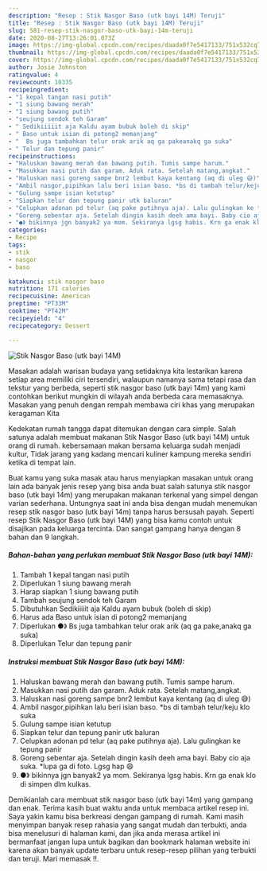 ```yaml
---
description: "Resep : Stik Nasgor Baso (utk bayi 14M) Teruji"
title: "Resep : Stik Nasgor Baso (utk bayi 14M) Teruji"
slug: 581-resep-stik-nasgor-baso-utk-bayi-14m-teruji
date: 2020-08-27T13:26:01.073Z
image: https://img-global.cpcdn.com/recipes/daada0f7e5417133/751x532cq70/stik-nasgor-baso-utk-bayi-14m-foto-resep-utama.jpg
thumbnail: https://img-global.cpcdn.com/recipes/daada0f7e5417133/751x532cq70/stik-nasgor-baso-utk-bayi-14m-foto-resep-utama.jpg
cover: https://img-global.cpcdn.com/recipes/daada0f7e5417133/751x532cq70/stik-nasgor-baso-utk-bayi-14m-foto-resep-utama.jpg
author: Josie Johnston
ratingvalue: 4
reviewcount: 10335
recipeingredient:
- "1 kepal tangan nasi putih"
- "1 siung bawang merah"
- "1 siung bawang putih"
- "seujung sendok teh Garam"
- " Sedikiiiiit aja Kaldu ayam bubuk boleh di skip"
- " Baso untuk isian di potong2 memanjang"
- "  Bs juga tambahkan telur orak arik aq ga pakeanakq ga suka"
- " Telur dan tepung panir"
recipeinstructions:
- "Haluskan bawang merah dan bawang putih. Tumis sampe harum."
- "Masukkan nasi putih dan garam. Aduk rata. Setelah matang,angkat."
- "Haluskan nasi goreng sampe bnr2 lembut kaya kentang (aq di uleg 😅)"
- "Ambil nasgor,pipihkan lalu beri isian baso. *bs di tambah telur/keju klo suka"
- "Gulung sampe isian ketutup"
- "Siapkan telur dan tepung panir utk baluran"
- "Celupkan adonan pd telur (aq pake putihnya aja). Lalu gulingkan ke tepung panir"
- "Goreng sebentar aja. Setelah dingin kasih deeh ama bayi. Baby cio aja suka. *lupa ga di foto. Lgsg hap 😄"
- "●》 bikinnya jgn banyak2 ya mom. Sekiranya lgsg habis. Krn ga enak klo di simpen dlm kulkas."
categories:
- Recipe
tags:
- stik
- nasgor
- baso

katakunci: stik nasgor baso 
nutrition: 171 calories
recipecuisine: American
preptime: "PT33M"
cooktime: "PT42M"
recipeyield: "4"
recipecategory: Dessert

---
```



![Stik Nasgor Baso (utk bayi 14M)](https://img-global.cpcdn.com/recipes/daada0f7e5417133/751x532cq70/stik-nasgor-baso-utk-bayi-14m-foto-resep-utama.jpg)

Masakan adalah warisan budaya yang setidaknya kita lestarikan karena setiap area memiliki ciri tersendiri, walaupun namanya sama tetapi rasa dan tekstur yang berbeda, seperti stik nasgor baso (utk bayi 14m) yang kami contohkan berikut mungkin di wilayah anda berbeda cara memasaknya. Masakan yang penuh dengan rempah membawa ciri khas yang merupakan keragaman Kita



Kedekatan rumah tangga dapat ditemukan dengan cara simple. Salah satunya adalah membuat makanan Stik Nasgor Baso (utk bayi 14M) untuk orang di rumah. kebersamaan makan bersama keluarga sudah menjadi kultur, Tidak jarang yang kadang mencari kuliner kampung mereka sendiri ketika di tempat lain.

Buat kamu yang suka masak atau harus menyiapkan masakan untuk orang lain ada banyak jenis resep yang bisa anda buat salah satunya stik nasgor baso (utk bayi 14m) yang merupakan makanan terkenal yang simpel dengan varian sederhana. Untungnya saat ini anda bisa dengan mudah menemukan resep stik nasgor baso (utk bayi 14m) tanpa harus bersusah payah.
Seperti resep Stik Nasgor Baso (utk bayi 14M) yang bisa kamu contoh untuk disajikan pada keluarga tercinta. Dan sangat gampang hanya dengan 8 bahan dan 9 langkah.


<!--inarticleads1-->

##### Bahan-bahan yang perlukan membuat Stik Nasgor Baso (utk bayi 14M):

1. Tambah 1 kepal tangan nasi putih
1. Diperlukan 1 siung bawang merah
1. Harap siapkan 1 siung bawang putih
1. Tambah seujung sendok teh Garam
1. Dibutuhkan  Sedikiiiiit aja Kaldu ayam bubuk (boleh di skip)
1. Harus ada  Baso untuk isian di potong2 memanjang
1. Diperlukan  ●》 Bs juga tambahkan telur orak arik (aq ga pake,anakq ga suka)
1. Diperlukan  Telur dan tepung panir




<!--inarticleads2-->

##### Instruksi membuat  Stik Nasgor Baso (utk bayi 14M):

1. Haluskan bawang merah dan bawang putih. Tumis sampe harum.
1. Masukkan nasi putih dan garam. Aduk rata. Setelah matang,angkat.
1. Haluskan nasi goreng sampe bnr2 lembut kaya kentang (aq di uleg 😅)
1. Ambil nasgor,pipihkan lalu beri isian baso. *bs di tambah telur/keju klo suka
1. Gulung sampe isian ketutup
1. Siapkan telur dan tepung panir utk baluran
1. Celupkan adonan pd telur (aq pake putihnya aja). Lalu gulingkan ke tepung panir
1. Goreng sebentar aja. Setelah dingin kasih deeh ama bayi. Baby cio aja suka. *lupa ga di foto. Lgsg hap 😄
1. ●》 bikinnya jgn banyak2 ya mom. Sekiranya lgsg habis. Krn ga enak klo di simpen dlm kulkas.




Demikianlah cara membuat stik nasgor baso (utk bayi 14m) yang gampang dan enak. Terima kasih buat waktu anda untuk membaca artikel resep ini. Saya yakin kamu bisa berkreasi dengan gampang di rumah. Kami masih menyimpan banyak resep rahasia yang sangat mudah dan terbukti, anda bisa menelusuri di halaman kami, dan jika anda merasa artikel ini bermanfaat jangan lupa untuk bagikan dan bookmark halaman website ini karena akan banyak update terbaru untuk resep-resep pilihan yang terbukti dan teruji. Mari memasak !!. 
